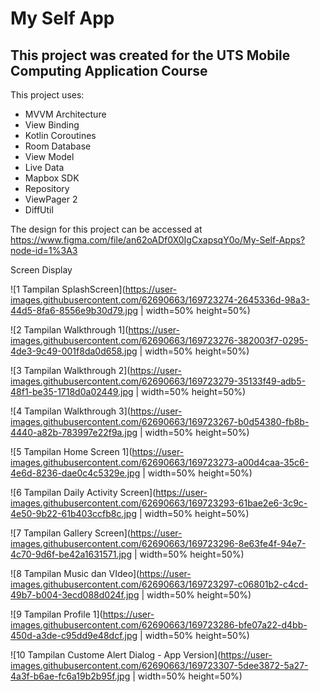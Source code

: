 # My Self App
This project was created for the UTS Mobile Computing Application Course
--

This project uses:
- MVVM Architecture
- View Binding
- Kotlin Coroutines
- Room Database
- View Model
- Live Data
- Mapbox SDK
- Repository
- ViewPager 2
- DiffUtil

The design for this project can be accessed at https://www.figma.com/file/an62oADf0X0IgCxapsqY0o/My-Self-Apps?node-id=1%3A3

Screen Display

![1  Tampilan SplashScreen](https://user-images.githubusercontent.com/62690663/169723274-2645336d-98a3-44d5-8fa6-8556e9b30d79.jpg | width=50% height=50%)

![2  Tampilan Walkthrough 1](https://user-images.githubusercontent.com/62690663/169723276-382003f7-0295-4de3-9c49-001f8da0d658.jpg | width=50% height=50%)

![3  Tampilan Walkthrough 2](https://user-images.githubusercontent.com/62690663/169723279-35133f49-adb5-48f1-be35-1718d0a02449.jpg | width=50% height=50%)

![4  Tampilan Walkthrough 3](https://user-images.githubusercontent.com/62690663/169723267-b0d54380-fb8b-4440-a82b-783997e22f9a.jpg | width=50% height=50%)

![5  Tampilan Home Screen 1](https://user-images.githubusercontent.com/62690663/169723273-a00d4caa-35c6-4e6d-8236-dae0c4c5329e.jpg | width=50% height=50%)

![6  Tampilan Daily Activity Screen](https://user-images.githubusercontent.com/62690663/169723293-61bae2e6-3c9c-4e50-9b22-61b403ccfb8c.jpg | width=50% height=50%)

![7  Tampilan Gallery Screen](https://user-images.githubusercontent.com/62690663/169723296-8e63fe4f-94e7-4c70-9d6f-be42a1631571.jpg | width=50% height=50%)

![8  Tampilan Music dan VIdeo](https://user-images.githubusercontent.com/62690663/169723297-c06801b2-c4cd-49b7-b004-3ecd088d024f.jpg | width=50% height=50%)

![9  Tampilan Profile 1](https://user-images.githubusercontent.com/62690663/169723286-bfe07a22-d4bb-450d-a3de-c95dd9e48dcf.jpg | width=50% height=50%)

![10  Tampilan Custome Alert Dialog - App Version](https://user-images.githubusercontent.com/62690663/169723307-5dee3872-5a27-4a3f-b6ae-fc6a19b2b95f.jpg | width=50% height=50%)

